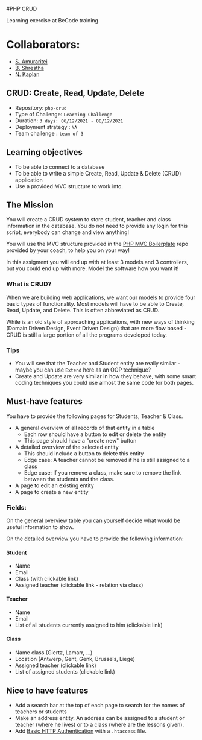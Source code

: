 #PHP CRUD

Learning exercise at BeCode training.


# Collaborators:

- [S. Amuraritei](https://github.com/StefanAmur)
- [B. Shrestha](https://github.com/itsme17)
- [N. Kaplan](https://github.com/N-Kaplan)


## CRUD: Create, Read, Update, Delete

- Repository: `php-crud`
- Type of Challenge: `Learning Challenge`
- Duration: `3 days: 06/12/2021 - 08/12/2021`
- Deployment strategy : `NA`
- Team challenge : `team of 3`

## Learning objectives
- To be able to connect to a database
- To be able to write a simple Create, Read, Update & Delete (CRUD) application
- Use a provided MVC structure to work into.

## The Mission
You will create a CRUD system to store student, teacher and class information in the database.
You do not need to provide any login for this script, everybody can change and view anything!

You will use the MVC structure provided in the [PHP MVC Boilerplate](https://github.com/becodeorg/php-mvc-boilerplate) repo provided by your coach, to help you on your way!

In this assigment you will end up with at least 3 models and 3 controllers, but you could end up with more. Model the software how you want it!

### What is CRUD?
When we are building web applications, we want our models to provide four basic types of functionality. Most models will have to be able to Create, Read, Update, and Delete. This is often abbreviated as CRUD.

While is an old style of approaching applications, with new ways of thinking (Domain Driven Design, Event Driven Design) that are more flow based - CRUD is still a large portion of all the programs developed today.

### Tips
- You will see that the Teacher and Student entity are really similar - maybe you can use `Extend` here as an OOP technique?
- Create and Update are very similar in how they behave, with some smart coding techniques you could use almost the same code for both pages.

## Must-have features
You have to provide the following pages for Students, Teacher & Class.

- A general overview of all records of that entity in a table
    * Each row should have a button to edit or delete the entity
    * This page should have a "create new" button
- A detailed overview of the selected entity
    * This should include a button to delete this entity
    * Edge case: A teacher cannot be removed if he is still assigned to a class
    * Edge case: If you remove a class, make sure to remove the link between the students and the class.
- A page to edit an existing entity
- A page to create a new entity

### Fields:
On the general overview table you can yourself decide what would be useful information to show.

On the detailed overview you have to provide the following information:

#### Student
- Name
- Email
- Class (with clickable link)
- Assigned teacher (clickable link - relation via class)

#### Teacher
- Name
- Email
- List of all students currently assigned to him (clickable link)

#### Class
- Name class (Giertz, Lamarr, ...)
- Location (Antwerp, Gent, Genk, Brussels, Liege)
- Assigned teacher (clickable link)
- List of assigned students (clickable link)

## Nice to have features
- Add a search bar at the top of each page to search for the names of teachers or students
- Make an address entity. An address can be assigned to a student or teacher (where he lives) or to a class (where are the lessons given).
- Add [Basic HTTP Authentication](https://www.lifewire.com/password-protect-single-file-with-htaccess-3467922) with a `.htaccess` file.
